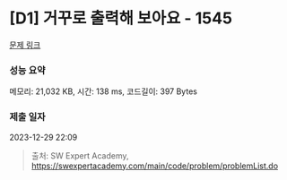 # [D1] 거꾸로 출력해 보아요 - 1545 

[문제 링크](https://swexpertacademy.com/main/code/problem/problemDetail.do?contestProbId=AV2gbY0qAAQBBAS0) 

### 성능 요약

메모리: 21,032 KB, 시간: 138 ms, 코드길이: 397 Bytes

### 제출 일자

2023-12-29 22:09



> 출처: SW Expert Academy, https://swexpertacademy.com/main/code/problem/problemList.do